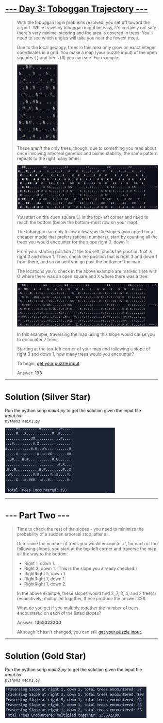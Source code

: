 # [--- Day 3: Toboggan Trajectory ---](https://adventofcode.com/2020/day/3)  

> With the toboggan login problems resolved, you set off toward the airport. While travel by toboggan might be easy, it's certainly not safe: there's very minimal steering and the area is covered in trees. You'll need to see which angles will take you near the fewest trees.  
>
> Due to the local geology, trees in this area only grow on exact integer coordinates in a grid. You make a map (your puzzle input) of the open squares (.) and trees (#) you can see. For example:   
>  
> ![](./res/sample1.png)  
> 
> These aren't the only trees, though; due to something you read about once involving arboreal genetics and biome stability, the same pattern repeats to the right many times:  
>
> ![](./res/sample2.png)  
>
> You start on the open square (.) in the top-left corner and need to reach the bottom (below the bottom-most row on your map).  
>
> The toboggan can only follow a few specific slopes (you opted for a cheaper model that prefers rational numbers); start by counting all the trees you would encounter for the slope right 3, down 1:  
>
> From your starting position at the top-left, check the position that is right 3 and down 1. Then, check the position that is right 3 and down 1 from there, and so on until you go past the bottom of the map.  
> 
> The locations you'd check in the above example are marked here with O where there was an open square and X where there was a tree:  
> 
> ![](./res/sample3.png)  
> 
> In this example, traversing the map using this slope would cause you to encounter 7 trees.  
> 
> Starting at the top-left corner of your map and following a slope of right 3 and down 1, how many trees would you encounter?  
>
> To begin, [get your puzzle input](https://adventofcode.com/2020/day/3/input).
>
> Answer: **193**

---  

# Solution (Silver Star)  

Run the python scrip _main1.py_ to get the solution given the input file _input.txt_:  
`python3 main1.py`  

![](./res/total_trees_1.png)

---  

# --- Part Two ---  

> Time to check the rest of the slopes - you need to minimize the probability of a sudden arboreal stop, after all.  
> 
> Determine the number of trees you would encounter if, for each of the following slopes, you start at the top-left corner and traverse the map all the way to the bottom:   
> 
> - Right 1, down 1.  
> - Right 3, down 1. (This is the slope you already checked.)  
> - RightRight 5, down 1.  
> - RightRight 7, down 1.  
> - RightRight 1, down 2.  
> 
> In the above example, these slopes would find 2, 7, 3, 4, and 2 tree(s) respectively; multiplied together, these produce the answer 336.  
> 
> What do you get if you multiply together the number of trees encountered on each of the listed slopes?   
> 
> Answer: **1355323200**
> 
> Although it hasn't changed, you can still [get your puzzle input](https://adventofcode.com/2020/day/3/input).

---  

# Solution (Gold Star)  

Run the python scrip _main2.py_ to get the solution given the input file _input.txt_:  
`python3 main2.py`  

![](./res/total_trees_2.png)
